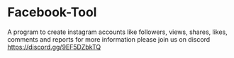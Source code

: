 # Facebook-Tool
A program to create instagram accounts like followers, views, shares, likes, comments and reports for more information please join us on discord https://discord.gg/9EF5DZbkTQ
